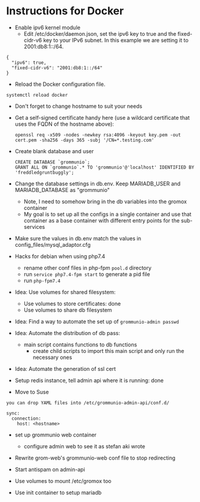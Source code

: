 # Instructions for Docker

* Enable ipv6 kernel module
  * Edit /etc/docker/daemon.json, set the ipv6 key to true and the fixed-cidr-v6 key to your IPv6 subnet. In this example we are setting it to 2001:db8:1::/64.
```
{
  "ipv6": true,
  "fixed-cidr-v6": "2001:db8:1::/64"
}
```
  * Reload the Docker configuration file.

```
systemctl reload docker
```

* Don't forget to change hostname to suit your needs

* Get a self-signed certificate handy here (use a wildcard certificate that uses the FQDN of the hostname above):
  ```
  openssl req -x509 -nodes -newkey rsa:4096 -keyout key.pem -out cert.pem -sha256 -days 365 -subj '/CN=*.testing.com'
  ```
* Create blank database and user 
  ```
  CREATE DATABASE `grommunio`;
  GRANT ALL ON `grommunio`.* TO 'grommunio'@'localhost' IDENTIFIED BY 'freddledgruntbuggly';
  ```
* Change the database settings in db.env. Keep MARIADB_USER and MARIADB_DATABASE as "grommunio" 
  * Note, I need to somehow bring in the db variables into the gromox container
  * My goal is to set up all the configs in a single container and use that container as a base container with different entry points for the sub-services

* Make sure the values in db.env match the values in config_files/mysql_adaptor.cfg

* Hacks for debian when using php7.4 
  * rename other conf files in php-fpm `pool.d` directory
  * run `service php7.4-fpm start` to generate a pid file
  * run `php-fpm7.4`

* Idea: Use volumes for shared filesystem: 
  * Use volumes to store certificates: done
  * Use volumes to share db filesystem
* Idea: Find a way to automate the set up of `grommunio-admin passwd`
* Idea: Automate the distribution of db pass:
  * main script contains functions to db functions
    * create child scripts to import this main script and only run the necessary ones
* Idea: Automate the generation of ssl cert
* Setup redis instance, tell admin api where it is running: done
* Move to Suse
```
you can drop YAML files into /etc/grommunio-admin-api/conf.d/

sync:
  connection:
    host: <hostname>
```

* set up grommunio web container
  * configure admin web to see it as stefan aki wrote

* Rewrite grom-web's grommunio-web conf file to stop redirecting

* Start antispam on admin-api

* Use volumes to mount /etc/gromox too

* Use init container to setup mariadb
